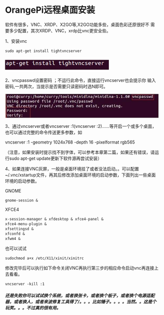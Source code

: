# OrangePi远程桌面安装

软件有很多，VNC、XRDP、X2GO等,X2GO功能多些，桌面色彩还原很好不 需要多少配置，其次XRDP、VNC，xrdp比vnc更安全些。

1、安装vnc

```
sudo apt-get install tightvncserver
```

![](/assets/clip_image001.jpg)

2、vncpasswd设置密码 ；不运行此命令，直接运行vncserver也会提示你 输入密码,一共两次，当提示是否需要只读密码时选N即可。

![](/assets/clip_image004.jpg)

3、通过vncserver或者vncserver :1\(vncserver :2\)……等开启一个或多个桌面， 也可以通过完整的命令传送更多参数，如

vncserver :1 -geometry 1024x768 -depth 16 -pixelformat rgb565

（注意，如果安装时提示找不到字体，可以参考本章第二篇，如果还有错误，请运行sudo apt-get update更新下软件源再尝试安装）

4、如果连接VNC灰屏，一般是桌面环境挂了或者没法启动。。可以配置~/.vnc/xstartup文件，再其后修改添加桌面环境的启动参数，下面列出一些桌面环境的启动参数。

GNOME

```
gnome-session &
```

XFCE4

```
x-session-manager & xfdesktop & xfce4-panel &  
xfce4-menu-plugin &  
xfsettingsd &  
xfconfd &  
xfwm4 &
```

也可以试试

```
sudochmod a+x /etc/X11/xinit/xinitrc
```

修改完毕后可以执行如下命令关闭VNC再执行第三步的相应命令启动vnc再连接上去看看。

```
vncserver -kill :1
```

##### 还是失败你可以试试换个系统，或者换张卡，或者换个板子，或者换个电源适配器，或者换人，或者来波修复工具得了/。。。比如锤子。。。。当然。。这是个玩笑。。。不过真的很有用。



